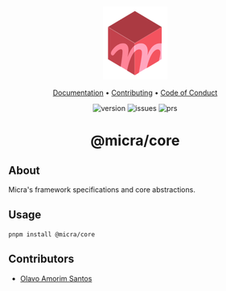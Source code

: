 <p align="center">
  <img src="https://raw.githubusercontent.com/micrajs/.github/latest/assets/micra-logo.png" />
</p>

<p align="center">
  <a href="https://github.com/micrajs/micra/blob/latest/docs">Documentation</a> •
  <a href="https://github.com/micrajs/micra/blob/latest/CONTRIBUTING.md">Contributing</a> •
  <a href="https://github.com/micrajs/micra/blob/latest/CODE_OF_CONDUCT.md">Code of Conduct</a>
</p>

<p align="center">
  <img alt="version" src="https://img.shields.io/npm/v/@micra/core?color=%23F3626C&logo=npm" />
  <img alt="issues" src="https://img.shields.io/github/issues-search/micrajs/micra?color=%23F3626C&label=Issues&logo=github&query=is%3Aopen%20label%3A%22Project%3A%20core%22" />
  <img alt="prs" src="https://img.shields.io/github/issues-pr/micrajs/micra?color=%23F3626C&label=Pull%20requests&logo=github" />
</p>

<h1 align="center">@micra/core</h1>

## About

Micra's framework specifications and core abstractions.

## Usage

```shell
pnpm install @micra/core
```

## Contributors

- [Olavo Amorim Santos](https://github.com/olavoasantos)

